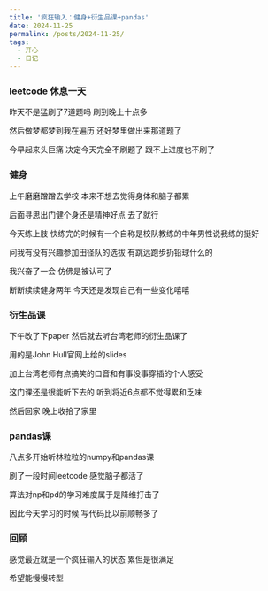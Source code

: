 ```yaml
---
title: '疯狂输入：健身+衍生品课+pandas'
date: 2024-11-25
permalink: /posts/2024-11-25/
tags:
  - 开心
  - 日记
---
```


### leetcode 休息一天
昨天不是猛刷了7道题吗 刷到晚上十点多

然后做梦都梦到我在遍历 还好梦里做出来那道题了

今早起来头巨痛 决定今天完全不刷题了 跟不上进度也不刷了

### 健身
上午磨磨蹭蹭去学校 本来不想去觉得身体和脑子都累 

后面寻思出门健个身还是精神好点 去了就行

今天练上肢 快练完的时候有一个自称是校队教练的中年男性说我练的挺好

问我有没有兴趣参加田径队的选拔 有跳远跑步扔铅球什么的

我兴奋了一会 仿佛是被认可了

断断续续健身两年 今天还是发现自己有一些变化嘻嘻

### 衍生品课

下午改了下paper 然后就去听台湾老师的衍生品课了

用的是John Hull官网上给的slides 

加上台湾老师有点搞笑的口音和有事没事穿插的个人感受

这门课还是很能听下去的 听到将近6点都不觉得累和乏味

然后回家 晚上收拾了家里 

### pandas课

八点多开始听林粒粒的numpy和pandas课 

刷了一段时间leetcode 感觉脑子都活了 

算法对np和pd的学习难度属于是降维打击了

因此今天学习的时候 写代码比以前顺畅多了

### 回顾

感觉最近就是一个疯狂输入的状态 累但是很满足 

希望能慢慢转型




